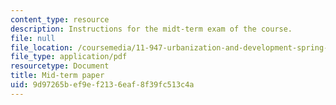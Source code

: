 ```yaml
---
content_type: resource
description: Instructions for the midt-term exam of the course.
file: null
file_location: /coursemedia/11-947-urbanization-and-development-spring-2009/9d97265bef9ef2136eaf8f39fc513c4a_MIT11_947s09_exam01.pdf
file_type: application/pdf
resourcetype: Document
title: Mid-term paper
uid: 9d97265b-ef9e-f213-6eaf-8f39fc513c4a
---
```

